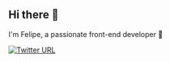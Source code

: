 ## Hi there 👋 
I'm Felipe, a passionate front-end developer 🙂

[![Twitter URL](https://img.shields.io/twitter/url/https/twitter.com/bukotsunikki.svg?style=social&label=Follow%20%40ggFelipeSilva)](https://twitter.com/ggFelipeSilva)
